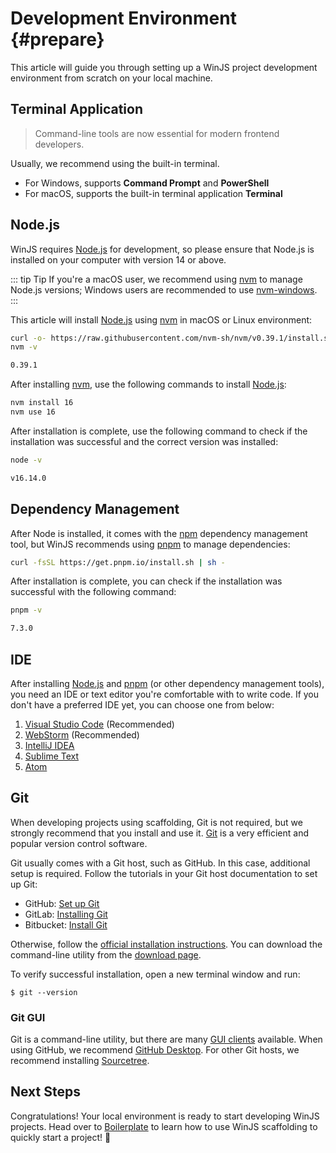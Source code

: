 # Development Environment {#prepare}

This article will guide you through setting up a WinJS project development environment from scratch on your local machine.

## Terminal Application

> Command-line tools are now essential for modern frontend developers.

Usually, we recommend using the built-in terminal.

- For Windows, supports **Command Prompt** and **PowerShell**
- For macOS, supports the built-in terminal application **Terminal**

## Node.js

WinJS requires [Node.js](https://nodejs.org/) for development, so please ensure that Node.js is installed on your computer with version 14 or above.
 
::: tip Tip
If you're a macOS user, we recommend using [nvm](https://github.com/nvm-sh/nvm) to manage Node.js versions;
Windows users are recommended to use [nvm-windows](https://github.com/coreybutler/nvm-windows).
:::

This article will install [Node.js](https://nodejs.org/) using [nvm](https://github.com/nvm-sh/nvm) in macOS or Linux environment:

```bash
curl -o- https://raw.githubusercontent.com/nvm-sh/nvm/v0.39.1/install.sh | bash
nvm -v

0.39.1
```

After installing [nvm](https://github.com/nvm-sh/nvm), use the following commands to install [Node.js](https://nodejs.org/):

```bash
nvm install 16
nvm use 16
```

After installation is complete, use the following command to check if the installation was successful and the correct version was installed:

```bash
node -v

v16.14.0
```

## Dependency Management

After Node is installed, it comes with the [npm](https://www.npmjs.com/) dependency management tool, but WinJS recommends using [pnpm](https://pnpm.io/) to manage dependencies:

```bash
curl -fsSL https://get.pnpm.io/install.sh | sh -
```

After installation is complete, you can check if the installation was successful with the following command:

```bash
pnpm -v

7.3.0
```

## IDE

After installing [Node.js](https://nodejs.org/) and [pnpm](https://pnpm.io/) (or other dependency management tools), you need an IDE or text editor you're comfortable with to write code. If you don't have a preferred IDE yet, you can choose one from below:

1. [Visual Studio Code](https://code.visualstudio.com/) (Recommended)
2. [WebStorm](https://www.jetbrains.com/webstorm/) (Recommended)
3. [IntelliJ IDEA](https://www.jetbrains.com/idea/)
4. [Sublime Text](https://www.sublimetext.com/)
5. [Atom](https://atom.io/)

## Git

When developing projects using scaffolding, Git is not required, but we strongly recommend that you install and use it. [Git](https://git-scm.com/) is a very efficient and popular version control software.

Git usually comes with a Git host, such as GitHub. In this case, additional setup is required. Follow the tutorials in your Git host documentation to set up Git:

- GitHub: [Set up Git](https://help.github.com/en/articles/set-up-git)
- GitLab: [Installing Git](https://docs.gitlab.com/ee/topics/git/how_to_install_git)
- Bitbucket: [Install Git](https://www.atlassian.com/git/tutorials/install-git)

Otherwise, follow the [official installation instructions](https://git-scm.com/book/en/v2/Getting-Started-Installing-Git). You can download the command-line utility from the [download page](https://git-scm.com/downloads).

To verify successful installation, open a new terminal window and run:

```shell
$ git --version
```

### Git GUI

Git is a command-line utility, but there are many [GUI clients](https://git-scm.com/downloads/guis/) available. When using GitHub, we recommend [GitHub Desktop](https://desktop.github.com/). For other Git hosts, we recommend installing [Sourcetree](https://www.sourcetreeapp.com/).

## Next Steps

Congratulations! Your local environment is ready to start developing WinJS projects. Head over to [Boilerplate](boilerplate) to learn how to use WinJS scaffolding to quickly start a project! 🎉
